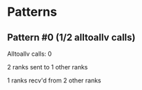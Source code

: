 # Patterns
## Pattern #0 (1/2 alltoallv calls)

Alltoallv calls: 0

2 ranks sent to 1 other ranks

1 ranks recv'd from 2 other ranks


